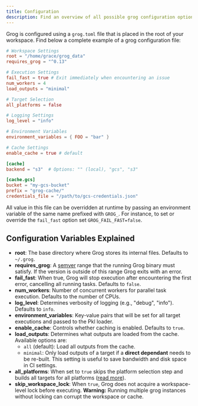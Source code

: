 ```yaml
---
title: Configuration
description: Find an overview of all possible grog configuration options.
---
```


Grog is configured using a `grog.toml` file that is placed in the root of your workspace.
Find below a complete example of a grog configuration file:

```toml
# Workspace Settings
root = "/home/grace/grog_data"
requires_grog = "^0.13"

# Execution Settings
fail_fast = true # Exit immediately when encountering an issue
num_workers = 4
load_outputs = "minimal"

# Target Selection
all_platforms = false

# Logging Settings
log_level = "info"

# Environment Variables
environment_variables = { FOO = "bar" }

# Cache Settings
enable_cache = true # default

[cache]
backend = "s3"  # Options: "" (local), "gcs", "s3"

[cache.gcs]
bucket = "my-gcs-bucket"
prefix = "grog-cache/"
credentials_file = "/path/to/gcs-credentials.json"
```

All value in this file can be overridden at runtime by passing an environment variable of the same name prefixed with `GROG_`.
For instance, to set or override the `fail_fast` option set `GROG_FAIL_FAST=false`.

## Configuration Variables Explained

- **root**: The base directory where Grog stores its internal files. Defaults to `~/.grog`.
- **requires_grog**: A [semver](https://semver.org/) range that the running
  Grog binary must satisfy. If the version is outside of this range Grog exits with
  an error.
- **fail_fast**: When true, Grog will stop execution after encountering the first error, cancelling all running tasks. Defaults to `false`.
- **num_workers**: Number of concurrent workers for parallel task execution. Defaults to the number of CPUs.
- **log_level**: Determines verbosity of logging (e.g., "debug", "info"). Defaults to `info`.
- **environment_variables**: Key-value pairs that will be set for all target executions and passed to the Pkl loader.
- **enable_cache**: Controls whether caching is enabled. Defaults to `true`.
- **load_outputs**: Determines what outputs are loaded from the cache. Available options are:
  - `all` (default): Load all outputs from the cache.
  - `minimal`: Only load outputs of a target if a **direct dependant** needs to be re-built. This setting is useful to save bandwidth and disk space in CI settings.
- **all_platforms**: When set to `true` skips the platform selection step and builds all targets for all platforms ([read more](/guides/querying)).
- **skip_workspace_lock**: When `true`, Grog does not acquire a workspace-level lock before executing. **Warning:** Running multiple grog instances without locking can corrupt the workspace or cache.

